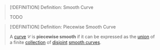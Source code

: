 >[!DEFINITION] Definition: Smooth Curve
>
>TODO
>

>[!DEFINITION] Definition: Piecewise Smooth Curve
>
>A [curve](Curve.md) $\mathcal{C}$ is **piecewise smooth** if it can be expressed as the [union](../../../Set%20Theory/Collections/Union%20of%20a%20Collection.md) of a finite [collection](../../../Set%20Theory/Collections/Collection.md) of [disjoint](../../../Set%20Theory/Disjoint%20Sets.md) [smooth curves](Smooth%20Curve.md).
>
>